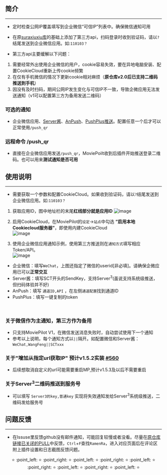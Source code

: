 ## 简介 
***
* 定时检查公网IP覆盖填写到企业微信“可信IP”列表中。确保微信通知可用
* 在原[suraxiuxiu库](https://github.com/suraxiuxiu/MoviePilot-Plugins/)的基础上添加了第三方api，扫码登录时收到验证码，请以`?`结尾发送到企业微信应用。如:`110103？`

* 第三方api主要缓解以下问题：
1. 需要经常外出使用企业微信的用户，cookie容易失效，要在异地电脑安装、配置CookieCloud重新上传cookie频繁
2. 在仅有手机微信的情况下更新cookie相对麻烦（**原仓库v2.0后已支持二维码推送到手机**）
3. 因没有及时扫码，期间公网IP发生变化与可信IP不一致，导致企微应用无法发送通知（v1可以配置第三方为备用发送二维码）

### 可选的通知
* 企业微信应用、[Server酱](https://sct.ftqq.com/sendkey)、[AnPush](https://anpush.com/push/tool)、[PushPlus推送](https://www.pushplus.plus/push1.html)。配置任意一个后才可以正常使用`/push_qr`<br>

### 远程命令 /push_qr
* 直接在企业微信应用发送`/push_qr`，MoviePoilt收到后插件开始推送登录二维码。也可以用来**测试通知是否可用**


## 使用说明
***
* 需要获取一个参数和配置CookieCloud。如果收到验证码，请以`?`结尾发送到企业微信应用。如:`110103？`


1. 获取应用ID，图中地址栏的末尾**红线部分就是应用ID**
![image](https://www.helloimg.com/i/2024/11/15/67369975b7769.jpg)

3. 启用CookieCloud，在MoviePilot的`设定`→`站点`中勾选 **“启用本地Cookiecloud服务器”**，即使用内建CookieCloud   
![image](https://www.helloimg.com/i/2024/11/15/67369975dd82f.jpg)

5. 使用企业微信应用通知示例，使用第三方推送则在`通知方式`填写相应Token/API。<br>
![image](https://www.helloimg.com/i/2024/11/15/6736997616de8.png) <br>
* 企业微信：填写`WeChat`，上图还指定了微信的userid[非必填]。请确保企微应用已可以**正常交互** <br>
* Server酱：填写SCT开头的SendKey，支持Server<sup>3</sup>(虽说支持系统级推送，但扫码体验并不好) <br>
* AnPush：填写 `通道ID,API` ，在左侧`通道配置`找到通道ID <br>
* PushPlus：填写一键复制的token <br>

<br>

### 关于微信作为主通知，第三方作为备用
* 只支持MoviePilot V1，在微信发送消息失败时，自动尝试使用下一个通知
* 参考以上说明，每个通知方式以`||`隔开。如配置微信和Server酱：`WeChat,WangFeng||SCTxxx`

### 关于"增加从指定url获取IP" 预计v1.5.2实装 [#560](https://github.com/jxxghp/MoviePilot-Plugins/issues/560)

* 后续想取消自定义的url可能需要重启MP,预计v1.5.3及以后不需要重启

### 关于Server<sup>3</sup>二维码推送到服务号
* 可以填写 `Server3的key,普通key` 实现将失效通知发给Server<sup>3</sup>系统级推送，二维码发给服务号 <br>

## 问题反馈
***
* 在Issuse里反馈github没有邮件通知，可能回复较慢或者没看。尽量在[原仓库链接已关闭的PULL](https://github.com/jxxghp/MoviePilot-Plugins/pulls?q=is%3Apr+is%3Aclosed)中反馈，`Ctrl`+`F`查找`RamenRa`，进入对应页面后在评论区附上插件设置和日志截图反馈问题。 <br>
<p align="center"> ⭐ :point_left: ⭐ :point_right: ⭐ :point_left: ⭐ :point_right: ⭐ :point_left: ⭐ :point_right: ⭐ :point_left: ⭐ :point_right: ⭐ :point_left: ⭐ </p>


